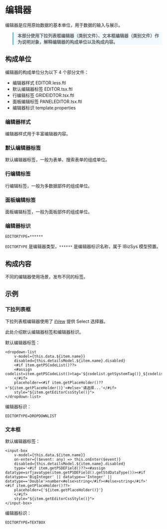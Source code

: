 # 编辑器

编辑器是应用原始数据的基本单位，用于数据的输入与展示。

<blockquote style="border-color: #2892ec;background-color: #f0faff;">
    <p>
        <strong>
        本部分使用下拉列表框编辑器（类别文件）、文本框编辑器（类别文件）作为说明对象，解释编辑器的构成单位以及构成内容。
        </strong>
    </p>
</blockquote>


## 构成单位

编辑器的构成单位分为以下 4 个部分文件：
- 编辑器样式 EDITOR.less.ftl
- 默认编辑器标签 EDITOR.tsx.ftl
- 行编辑标签 GRIDEIDTOR.tsx.ftl 
- 面板编辑标签 PANELEDITOR.tsx.ftl
- 编辑器标识 template.properties 


### 编辑器样式

编辑器样式用于丰富编辑器内容。


### 默认编辑器标签

默认编辑器标签，一般为表单、搜索表单的组成单位。


### 行编辑标签

行编辑标签，一般为多数据部件的组成单位。


### 面板编辑标签

面板编辑标签，一般为面板部件的组成单位。


### 编辑器标识

```freemarker
EDITORTYPE=******
```

`EDITORTYPE` 是编辑器类型，`******` 是编辑器标识名称，属于 IBizSys 模型预置。


## 构成内容

不同的编辑器使用场景，发布不同的标签。


## 示例


### 下拉列表框

下拉列表框编辑器使用了 [iIVew](https://www.iviewui.com) 提供 Select 选择器。

此处介绍默认编辑器标签和编辑器标识。

默认编辑器标签：

```freemarker
<dropdown-list 
	v-model={this.data.${item.name}}  
	disabled={this.detailsModel.${item.name}.disabled}  
	<#if item.getPSCodeList()??>
    <#assign codelist=item.getPSCodeList()>tag='${codelist.getSystemTag()}_${codelist.codeName}'
    </#if> 
    placeholder=<#if item.getPlaceHolder()??>'${item.getPlaceHolder()}'<#else>'请选择...'</#if> 
    style="${item.getEditorCssStyle()}">
</dropdown-list>
```

编辑器标识：
```freemarker
EDITORTYPE=DROPDOWNLIST
```


### 文本框


默认编辑器标签：
```freemarker
<input-box 
	v-model={this.data.${item.name}}  
	on-enter={($event: any) => this.onEnter($event)} 
	disabled={this.detailsModel.${item.name}.disabled} 
	type='<#if item.getPSDEField()??><#assign datatype=srfjavatype(item.getPSDEField().getStdDataType())><#if datatype=='BigInteger' || datatype=='Integer' || datatype=='Double'>number<#else>string</#if><#else>string</#if>'  	<#if item.getPlaceHolder()??>
	placeholder={'${item.getPlaceHolder()}'}
	</#if> 
	style="${item.getEditorCssStyle()}">
</input-box>
```

编辑器标识：
```freemarker
EDITORTYPE=TEXTBOX
```

